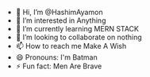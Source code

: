 - 👋 Hi, I’m @HashimAyamon
- 👀 I’m interested in Anything
- 🌱 I’m currently learning MERN STACK
- 💞️ I’m looking to collaborate on nothing
- 📫 How to reach me Make A Wish
- 😄 Pronouns: I'm Batman
- ⚡ Fun fact: Men Are Brave

<!---
HashimAyamon/HashimAyamon is a ✨ special ✨ repository because its `README.md` (this file) appears on your GitHub profile.
You can click the Preview link to take a look at your changes.
--->
